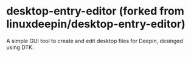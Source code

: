 # desktop-entry-editor (forked from linuxdeepin/desktop-entry-editor)
A simple GUI tool to create and edit desktop files for Deepin, desinged using DTK.

